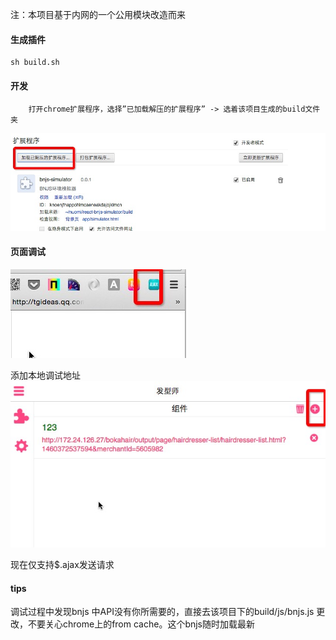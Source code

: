  注：本项目基于内网的一个公用模块改造而来

#### 生成插件

```shell
sh build.sh
```


#### 开发

```shell
	打开chrome扩展程序，选择”已加载解压的扩展程序” -> 选着该项目生成的build文件夹
```

<img src="./guide/plugin.png"/>

#### 页面调试
<img src="./guide/debug_btn.png" />

添加本地调试地址
<img src="./guide/debug_page.png" />

现在仅支持$.ajax发送请求
#### tips

调试过程中发现bnjs 中API没有你所需要的，直接去该项目下的build/js/bnjs.js 更改，不要关心chrome上的from cache。这个bnjs随时加载最新